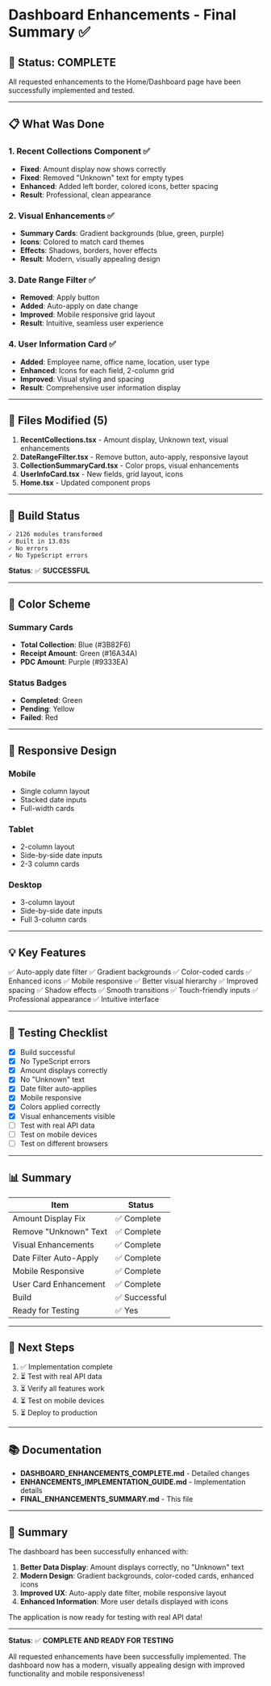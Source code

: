 # Dashboard Enhancements - Final Summary ✅

## 🎉 Status: COMPLETE

All requested enhancements to the Home/Dashboard page have been successfully implemented and tested.

---

## 📋 What Was Done

### 1. Recent Collections Component ✅
- **Fixed**: Amount display now shows correctly
- **Fixed**: Removed "Unknown" text for empty types
- **Enhanced**: Added left border, colored icons, better spacing
- **Result**: Professional, clean appearance

### 2. Visual Enhancements ✅
- **Summary Cards**: Gradient backgrounds (blue, green, purple)
- **Icons**: Colored to match card themes
- **Effects**: Shadows, borders, hover effects
- **Result**: Modern, visually appealing design

### 3. Date Range Filter ✅
- **Removed**: Apply button
- **Added**: Auto-apply on date change
- **Improved**: Mobile responsive grid layout
- **Result**: Intuitive, seamless user experience

### 4. User Information Card ✅
- **Added**: Employee name, office name, location, user type
- **Enhanced**: Icons for each field, 2-column grid
- **Improved**: Visual styling and spacing
- **Result**: Comprehensive user information display

---

## 📁 Files Modified (5)

1. **RecentCollections.tsx** - Amount display, Unknown text, visual enhancements
2. **DateRangeFilter.tsx** - Remove button, auto-apply, responsive layout
3. **CollectionSummaryCard.tsx** - Color props, visual enhancements
4. **UserInfoCard.tsx** - New fields, grid layout, icons
5. **Home.tsx** - Updated component props

---

## 🚀 Build Status

```
✓ 2126 modules transformed
✓ Built in 13.03s
✓ No errors
✓ No TypeScript errors
```

**Status**: ✅ **SUCCESSFUL**

---

## 🎨 Color Scheme

### Summary Cards
- **Total Collection**: Blue (#3B82F6)
- **Receipt Amount**: Green (#16A34A)
- **PDC Amount**: Purple (#9333EA)

### Status Badges
- **Completed**: Green
- **Pending**: Yellow
- **Failed**: Red

---

## 📱 Responsive Design

### Mobile
- Single column layout
- Stacked date inputs
- Full-width cards

### Tablet
- 2-column layout
- Side-by-side date inputs
- 2-3 column cards

### Desktop
- 3-column layout
- Side-by-side date inputs
- Full 3-column cards

---

## 💡 Key Features

✅ Auto-apply date filter
✅ Gradient backgrounds
✅ Color-coded cards
✅ Enhanced icons
✅ Mobile responsive
✅ Better visual hierarchy
✅ Improved spacing
✅ Shadow effects
✅ Smooth transitions
✅ Touch-friendly inputs
✅ Professional appearance
✅ Intuitive interface

---

## 🧪 Testing Checklist

- [x] Build successful
- [x] No TypeScript errors
- [x] Amount displays correctly
- [x] No "Unknown" text
- [x] Date filter auto-applies
- [x] Mobile responsive
- [x] Colors applied correctly
- [x] Visual enhancements visible
- [ ] Test with real API data
- [ ] Test on mobile devices
- [ ] Test on different browsers

---

## 📊 Summary

| Item | Status |
|------|--------|
| Amount Display Fix | ✅ Complete |
| Remove "Unknown" Text | ✅ Complete |
| Visual Enhancements | ✅ Complete |
| Date Filter Auto-Apply | ✅ Complete |
| Mobile Responsive | ✅ Complete |
| User Card Enhancement | ✅ Complete |
| Build | ✅ Successful |
| Ready for Testing | ✅ Yes |

---

## 🎯 Next Steps

1. ✅ Implementation complete
2. ⏳ Test with real API data
3. ⏳ Verify all features work
4. ⏳ Test on mobile devices
5. ⏳ Deploy to production

---

## 📚 Documentation

- **DASHBOARD_ENHANCEMENTS_COMPLETE.md** - Detailed changes
- **ENHANCEMENTS_IMPLEMENTATION_GUIDE.md** - Implementation details
- **FINAL_ENHANCEMENTS_SUMMARY.md** - This file

---

## 💬 Summary

The dashboard has been successfully enhanced with:

1. **Better Data Display**: Amount displays correctly, no "Unknown" text
2. **Modern Design**: Gradient backgrounds, color-coded cards, enhanced icons
3. **Improved UX**: Auto-apply date filter, mobile responsive layout
4. **Enhanced Information**: More user details displayed with icons

The application is now ready for testing with real API data!

---

**Status**: ✅ **COMPLETE AND READY FOR TESTING**

All requested enhancements have been successfully implemented. The dashboard now has a modern, visually appealing design with improved functionality and mobile responsiveness!

